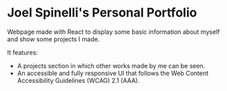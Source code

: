 # Joel Spinelli's Personal Portfolio

Webpage made with React to display some basic information about myself and show some projects I made.

It features:
* A projects section in which other works made by me can be seen.
* An accessible and fully responsive UI that follows the Web Content Accessibility Guidelines (WCAG) 2.1 (AAA).
